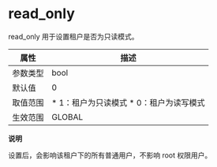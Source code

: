 read_only 
==============================

read_only 用于设置租户是否为只读模式。


| **属性** |                                                     **描述**                                                      |
|--------|-----------------------------------------------------------------------------------------------------------------|
| 参数类型   | bool                                                                                                            |
| 默认值    | 0                                                                                                               |
| 取值范围   | * 1：租户为只读模式   * 0：租户为读写模式    |
| 生效范围   | GLOBAL                                                                                                          |


**说明**



设置后，会影响该租户下的所有普通用户，不影响 root 权限用户。
